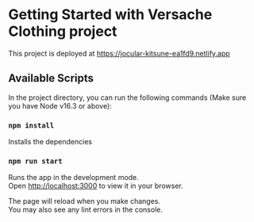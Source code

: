 # Getting Started with Versache Clothing project

This project is deployed at https://jocular-kitsune-ea1fd9.netlify.app

## Available Scripts

In the project directory, you can run the following commands (Make sure you have Node v16.3 or above):

### `npm install`

Installs the dependencies

### `npm run start`

Runs the app in the development mode.\
Open [http://localhost:3000](http://localhost:3000) to view it in your browser.

The page will reload when you make changes.\
You may also see any lint errors in the console.

